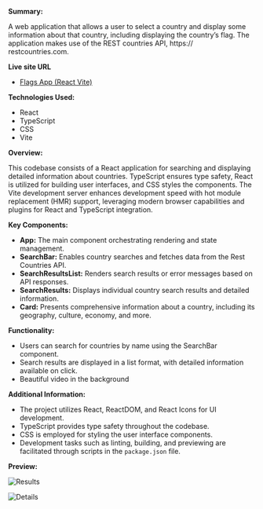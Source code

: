 **Summary:**

A web application that allows a user to select a country and display some information about that country, including displaying the country’s flag. The application makes use of the REST countries API, https:// restcountries.com.

**Live site URL**

- [Flags App (React Vite)](https://flagify.netlify.app/)

**Technologies Used:**
- React
- TypeScript
- CSS
- Vite

**Overview:**

This codebase consists of a React application for searching and displaying detailed information about countries. TypeScript ensures type safety, React is utilized for building user interfaces, and CSS styles the components. The Vite development server enhances development speed with hot module replacement (HMR) support, leveraging modern browser capabilities and plugins for React and TypeScript integration.

**Key Components:**

- **App:** The main component orchestrating rendering and state management.
- **SearchBar:** Enables country searches and fetches data from the Rest Countries API.
- **SearchResultsList:** Renders search results or error messages based on API responses.
- **SearchResults:** Displays individual country search results and detailed information.
- **Card:** Presents comprehensive information about a country, including its geography, culture, economy, and more.

**Functionality:**

- Users can search for countries by name using the SearchBar component.
- Search results are displayed in a list format, with detailed information available on click.
- Beautiful video in the background

**Additional Information:**

- The project utilizes React, ReactDOM, and React Icons for UI development.
- TypeScript provides type safety throughout the codebase.
- CSS is employed for styling the user interface components.
- Development tasks such as linting, building, and previewing are facilitated through scripts in the `package.json` file.

**Preview:**

  ![Results](https://i.imgur.com/qqNNGLY.pngimage_url)

  ![Details](https://i.imgur.com/IwyjsXL.png)
